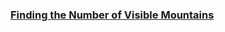 ### [Finding the Number of Visible Mountains](https://leetcode.com/problems/finding-the-number-of-visible-mountains)

